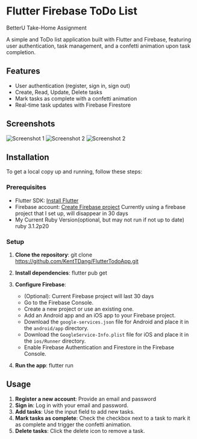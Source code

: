 # Flutter Firebase ToDo List

BetterU Take-Home Assignment

A simple and ToDo list application built with Flutter and Firebase, featuring user authentication, task management, and a confetti animation upon task completion.

## Features

- User authentication (register, sign in, sign out)
- Create, Read, Update, Delete tasks
- Mark tasks as complete with a confetti animation
- Real-time task updates with Firebase Firestore

## Screenshots

![Screenshot 1](./lib/imgs/Simulator%20Screenshot%20-%20iPhone%2015%20Pro%20Max%20-%202024-07-10%20at%2014.08.10.png)
![Screenshot 2](./lib/imgs/Simulator%20Screenshot%20-%20iPhone%2015%20Pro%20Max%20-%202024-07-10%20at%2014.08.39.png)
![Screenshot 2](./lib/imgs/Simulator%20Screenshot%20-%20iPhone%2015%20Pro%20Max%20-%202024-07-10%20at%2014.09.30.png)


## Installation

To get a local copy up and running, follow these steps:

### Prerequisites

- Flutter SDK: [Install Flutter](https://flutter.dev/docs/get-started/install)
- Firebase account: [Create Firebase project](https://firebase.google.com/)
    Currently using a firebase project that I set up, will disappear in 30 days
- My Current Ruby Version(optional, but may not run if not up to date)
    ruby 3.1.2p20

### Setup

1. **Clone the repository**:
    git clone https://github.com/KentTDang/FlutterTodoApp.git

2. **Install dependencies**:
    flutter pub get

3. **Configure Firebase**:

    - (Optional): Current Firebase project will last 30 days 
    - Go to the Firebase Console.
    - Create a new project or use an existing one.
    - Add an Android app and an iOS app to your Firebase project.
    - Download the `google-services.json` file for Android and place it in the `android/app` directory.
    - Download the `GoogleService-Info.plist` file for iOS and place it in the `ios/Runner` directory.
    - Enable Firebase Authentication and Firestore in the Firebase Console.

4. **Run the app**:
    flutter run

## Usage

1. **Register a new account**: Provide an email and password
2. **Sign in**: Log in with your email and password.
3. **Add tasks**: Use the input field to add new tasks.
4. **Mark tasks as complete**: Check the checkbox next to a task to mark it as complete and trigger the confetti animation.
5. **Delete tasks**: Click the delete icon to remove a task.